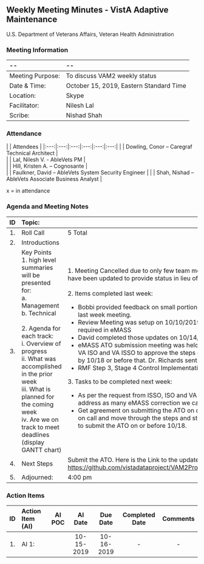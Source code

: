 ## Weekly Meeting Minutes  - VistA Adaptive Maintenance
U.S. Department of Veterans Affairs, Veteran Health Administration

### Meeting Information
| -- | -- |
|:---|:---|
| Meeting Purpose: | To discuss VAM2 weekly status  |
| Date & Time: | October 15, 2019, Eastern Standard Time |
| Location:	| Skype | 
| Facilitator:	| Nilesh Lal |
| Scribe: | Nishad Shah |

### Attendance
|  | Attendees | 
|:---:|:---:|:---:|:---:|:---:|:---:|
| | Dowling, Conor – Caregraf Technical Architect |  
| |  Lal, Nilesh V. - AbleVets PM |  
| | Hill, Kristen A. – Cognosante |    
| | Faulkner, David – AbleVets System Security Engineer  | 
| | Shah, Nishad – AbleVets Associate Business Analyst  |



x = in attendance


### Agenda and Meeting Notes

| ID | Topic: |  |
|:---:|:---|:---|
| 1. | Roll Call | 5 Total |
| 2. | Introductions |  | 
| 3. | Key Points </br>  1. high level summaries will be presented for:  </br>  a. Management  </br>  b. Technical  </br> </br> 2. Agenda for each track:  </br>  i. Overview of progress  </br> ii. What was accomplished in the prior week </br> iii. What is planned for the coming week </br>  iv.	Are we on track to meet deadlines (display GANTT chart) | 1. Meeting Cancelled due to only few team members available on the call. However, the meeting notes have been updated to provide status in lieu of the meeting. </br> </br> 2. Items completed last week: <ul> <li> Bobbi provided feedback on small portion of eMASS controls after the meeting notes were sent from last week meeting. </li> <li> Review Meeting was setup on 10/10/2019; based on that meeting there were few more updates required in eMASS </li> <li> David completed those updates on 10/14/2019 and send that for Bobbi's review. </li> <li> eMASS ATO submission meeting was held on 10/15/2019 at 9:30 am and AV team requested VA PM, VA ISO and VA ISSO to approve the steps of eMASS in current situation and go ahead with submission by 10/18 or before that. Dr. Richards sent the follow up email confirming the same.  </li> <li> RMF Step 3, Stage 4 Control Implementation Review in Progress. </li> </ul> 3. Tasks to be completed next week: <ul> <li> As per the request from ISSO, ISO and VA PM on 10/15 meeting, a new meeting will be setup to address as many eMASS correction we can do in time available to submit for ATO on or before 10/18. </li> <li> Get agreement on submitting the ATO on or before 10/18, setup a meeting after the agreement to get on call and move through the steps and stages of eMASS RMF Process to complete all necessary steps to submit the ATO on or before 10/18. </li> </ul> |
| 4. | Next Steps| Submit the ATO. Here is the Link to the updated RiskVision to eMASS Migration Dashboard. https://github.com/vistadataproject/VAM2ProjectManagement/blob/master/eMASS_Transition/README.md|
| 5. | Adjourned: | 4:00 pm |



### Action Items

| ID | Action Item (AI) | AI POC | AI Date | Due Date | Completed Date | Comments |
|:---:|:---|:---:|:---:|:---:|:---:|:---:|
| 1. | AI 1:   |  | 10-15-2019 | 10-16-2019 | - | - |
